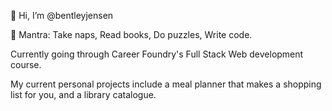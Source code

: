👋 Hi, I’m @bentleyjensen

👀 Mantra: Take naps, Read books, Do puzzles, Write code.

Currently going through Career Foundry's Full Stack Web development course.

My current personal projects include a meal planner that makes a shopping list for you, and a library catalogue.

<!---
bentleyjensen/bentleyjensen is a ✨ special ✨ repository because its `README.md` (this file) appears on your GitHub profile.
You can click the Preview link to take a look at your changes.
--->
